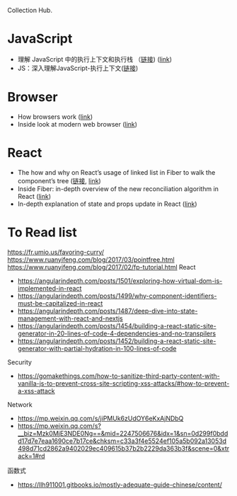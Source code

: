 Collection Hub.
# JavaScript
- 理解 JavaScript 中的执行上下文和执行栈 （[链接](https://juejin.cn/post/7129510217863299102)) ([link](https://blog.bitsrc.io/understanding-execution-context-and-execution-stack-in-javascript-1c9ea8642dd0))
- JS：深入理解JavaScript-执行上下文([链接](https://limeii.github.io/2019/05/js-execution-context/))
# Browser
- How browsers work ([link](https://web.dev/articles/howbrowserswork))
- Inside look at modern web browser ([link](https://developer.chrome.com/blog/inside-browser-part1))

# React
- The how and why on React’s usage of linked list in Fiber to walk the component’s tree ([链接](https://juejin.cn/post/6844903753347252237), [link](https://medium.com/react-in-depth/the-how-and-why-on-reacts-usage-of-linked-list-in-fiber-67f1014d0eb7))
- Inside Fiber: in-depth overview of the new reconciliation algorithm in React  ([link](https://medium.com/react-in-depth/inside-fiber-in-depth-overview-of-the-new-reconciliation-algorithm-in-react-e1c04700ef6e))
- In-depth explanation of state and props update in React ([link](https://angularindepth.com/posts/1009/in-depth-explanation-of-state-and-props-update-in-react))

# To Read list
https://fr.umio.us/favoring-curry/
https://www.ruanyifeng.com/blog/2017/03/pointfree.html
https://www.ruanyifeng.com/blog/2017/02/fp-tutorial.html
React 
-  https://angularindepth.com/posts/1501/exploring-how-virtual-dom-is-implemented-in-react
- https://angularindepth.com/posts/1499/why-component-identifiers-must-be-capitalized-in-react
- https://angularindepth.com/posts/1487/deep-dive-into-state-management-with-react-and-nextjs
- https://angularindepth.com/posts/1454/building-a-react-static-site-generator-in-20-lines-of-code-4-dependencies-and-no-transpilers
- https://angularindepth.com/posts/1452/building-a-react-static-site-generator-with-partial-hydration-in-100-lines-of-code

Security
- https://gomakethings.com/how-to-sanitize-third-party-content-with-vanilla-js-to-prevent-cross-site-scripting-xss-attacks/#how-to-prevent-a-xss-attack

Network
- https://mp.weixin.qq.com/s/jiPMUk6zUdOY6eKxAjNDbQ
- https://mp.weixin.qq.com/s?__biz=Mzk0MjE3NDE0Ng==&mid=2247506676&idx=1&sn=0d299f0bddd17d7e7eaa1690ce7b17ce&chksm=c33a3f4e5524ef105a5b092a13053d498d71cd2862a9402029ec409615b37b2b2229da363b3f&scene=0&xtrack=1#rd

函数式
- https://llh911001.gitbooks.io/mostly-adequate-guide-chinese/content/
